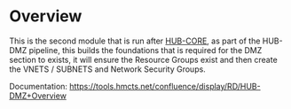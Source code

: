 # Overview

This is the second module that is run after [HUB-CORE](https://github.com/hmcts/rdo-terraform-hub-core), as part of the HUB-DMZ pipeline, this builds the foundations that is required for the DMZ section to exists, it will ensure the Resource Groups exist and then create the VNETS / SUBNETS and Network Security Groups.

Documentation: https://tools.hmcts.net/confluence/display/RD/HUB-DMZ+Overview